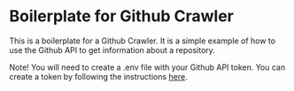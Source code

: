 # Boilerplate for Github Crawler

This is a boilerplate for a Github Crawler. It is a simple example of how to use the Github API to get information about a repository.

Note! You will need to create a .env file with your Github API token. You can create a token by following the instructions [here](https://docs.github.com/en/github/authenticating-to-github/keeping-your-account-and-data-secure/creating-a-personal-access-token).